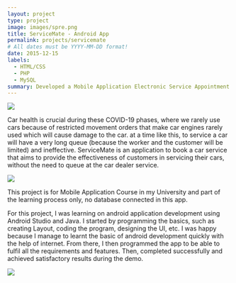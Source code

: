 ```yaml
---
layout: project
type: project
image: images/spre.png
title: ServiceMate - Android App
permalink: projects/servicemate
# All dates must be YYYY-MM-DD format!
date: 2015-12-15
labels:
  - HTML/CSS
  - PHP
  - MySQL
summary: Developed a Mobile Application Electronic Service Appointment Manager.
---
```


<img class="ui image" src="{{ site.baseurl }}/images/servicemate0.png">

Car health is crucial during these COVID-19 phases, where we rarely use cars because of restricted movement orders that make car engines rarely used which will cause damage to the car. at a time like this, to service a car will have a very long queue (because the worker and the customer will be limited) and ineffective. ServiceMate is an application to book a car service that aims to provide the effectiveness of customers in servicing their cars, without the need to queue at the car dealer service.

<img class="ui image" src="{{ site.baseurl }}/images/servicemate1.png">

This project is for Mobile Application Course in my University and part of the learning process only, no database connected in this app.

For this project, I was learning on android application development using Android Studio and Java. I started by programming the basics, such as creating Layout, coding the program, designing the UI, etc. I was happy because I manage to learnt the basic of android development quickly with the help of internet. From there, I then programmed the app to be able to fulfil all the requirements and features. Then, completed successfully and achieved satisfactory results during the demo.

<img class="ui image" src="{{ site.baseurl }}/images/servicemate2.png">
